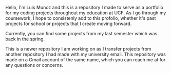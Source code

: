 Hello, I'm Luis Munoz and this is a repository I made to serve as a portfolio for my coding projects throughout my education at UCF. As I go through my coursework,
I hope to consistenly add to this profolio, whether it's past projects for school or projects that I create moving forward.

Currently, you can find some projects from my last semester which was back in the spring. 

This is a newer repository I am working on as I transfer projects from another repository I had made with my university email. This repository was made on a Gmail account of the same name,
which you can reach me at for any questions or concerns.

